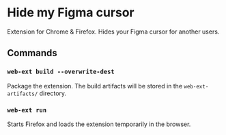 # Hide my Figma cursor

Extension for Chrome & Firefox.
Hides your Figma cursor for another users.

## Commands

### `web-ext build --overwrite-dest`

Package the extension.
The build artifacts will be stored in the `web-ext-artifacts/` directory.

### `web-ext run`

Starts Firefox and loads the extension temporarily in the browser.
